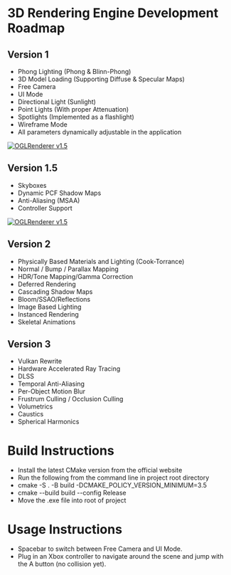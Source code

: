 # 3D Rendering Engine Development Roadmap

## Version 1
- Phong Lighting (Phong & Blinn-Phong)
- 3D Model Loading (Supporting Diffuse & Specular Maps)
- Free Camera
- UI Mode
- Directional Light (Sunlight)
- Point Lights (With proper Attenuation)
- Spotlights (Implemented as a flashlight)
- Wireframe Mode
- All parameters dynamically adjustable in the application

[![OGLRenderer v1.5](https://img.youtube.com/vi/pXJLGCEeVWc/0.jpg)](https://www.youtube.com/watch?v=pXJLGCEeVWc)

## Version 1.5
- Skyboxes
- Dynamic PCF Shadow Maps
- Anti-Aliasing (MSAA)
- Controller Support

[![OGLRenderer v1.5](https://img.youtube.com/vi/YpSUtLvGxqE/0.jpg)](https://www.youtube.com/watch?v=YpSUtLvGxqE)

## Version 2
- Physically Based Materials and Lighting (Cook-Torrance)
- Normal / Bump / Parallax Mapping
- HDR/Tone Mapping/Gamma Correction
- Deferred Rendering
- Cascading Shadow Maps
- Bloom/SSAO/Reflections
- Image Based Lighting
- Instanced Rendering
- Skeletal Animations

## Version 3
- Vulkan Rewrite
- Hardware Accelerated Ray Tracing
- DLSS
- Temporal Anti-Aliasing
- Per-Object Motion Blur
- Frustrum Culling / Occlusion Culling
- Volumetrics
- Caustics
- Spherical Harmonics

# Build Instructions

- Install the latest CMake version from the official website
- Run the following from the command line in project root directory
- cmake -S . -B build -DCMAKE_POLICY_VERSION_MINIMUM=3.5
- cmake --build build --config Release
- Move the .exe file into root of project

# Usage Instructions

- Spacebar to switch between Free Camera and UI Mode. 
- Plug in an Xbox controller to navigate around the scene and jump with the A button (no collision yet).